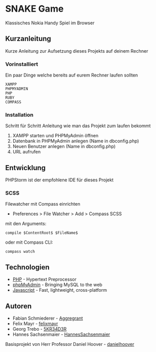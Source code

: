 # SNAKE Game

Klassisches Nokia Handy Spiel im Browser

## Kurzanleitung

Kurze Anleitung zur Aufsetzung dieses Projekts auf deinem Rechner

### Vorinstalliert

Ein paar Dinge welche bereits auf eurem Rechner laufen sollten

```
XAMPP
PHPMYADMIN
PHP
RUBY
COMPASS
```

### Installation

Schritt für Schritt Anleitung wie man das Projekt zum laufen bekommt

1. XAMPP starten und PHPMyAdmin öffnen
2. Datenbank in PHPMyAdmin anlegen (Name in dbconfig.php)
3. Neuen Benutzer anlegen (Name in dbconfig.php)
4. URL aufrufen


## Entwicklung

PHPStorm ist der empfohlene IDE für dieses Projekt

### SCSS

Filewatcher mit Compass einrichten

- Preferences > File Watcher > Add > Compass SCSS

mit den Arguments:
```
compile $ContentRoot$ $FileName$
```

oder mit Compass CLI:
```
compass watch
```

## Technologien

* [PHP](https://www.php.net/) - Hypertext Preprocessor
* [phpMyAdmin](https://www.phpmyadmin.net/) - Bringing MySQL to the web
* [Javascript](http://vanilla-js.com/) - Fast, lightweight, cross-platform

## Autoren

* Fabian Schmiederer - [Aggregrant](https://github.com/Aggregrant)
* Felix Mayr - [felixmayr](https://github.com/felixmayr)
* Georg Trebo - [5KR34D3R](https://github.com/5KR34D3R)
* Hannes Sachsenmaier - [HannesSachsenmaier](https://github.com/HannesSachsenmaier)

Basisprojekt von Herr Professor Daniel Hoover - [danielhoover](https://github.com/danielhoover)
